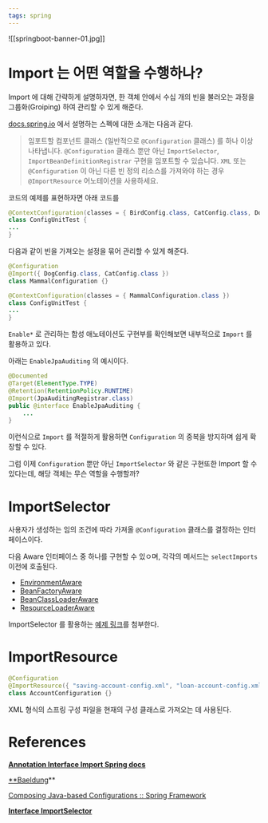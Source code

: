 ```yaml
---
tags: spring
---
```

![[springboot-banner-01.jpg]]
# Import 는 어떤 역할을 수행하나?

Import 에 대해 간략하게 설명하자면, 한 객체 안에서 수십 개의 빈을 불러오는 과정을 그룹화(Groiping) 하여 관리할 수 있게 해준다.

[docs.spring.io](http://docs.spring.io) 에서 설명하는 스펙에 대한 소개는 다음과 같다.

> 임포트할 컴포넌트 클래스 (일반적으로 `@Configuration` 클래스) 를 하나 이상 나타냅니다.
`@Configuration` 클래스 뿐만 아닌 `ImportSelector`, `ImportBeanDefinitionRegistrar` 구현을 임포트할 수 있습니다.
`XML` 또는 `@Configuration` 이 아닌 다른 빈 정의 리소스를 가져와야 하는 경우 `@ImportResource` 어노테이션을 사용하세요.


코드의 예제를 표현하자면 아래 코드를

```java
@ContextConfiguration(classes = { BirdConfig.class, CatConfig.class, DogConfig.class })
class ConfigUnitTest {
...
}
```

다음과 같이 빈을 가져오는 설정을 묶어 관리할 수 있게 해준다.

```java
@Configuration
@Import({ DogConfig.class, CatConfig.class })
class MammalConfiguration {}

@ContextConfiguration(classes = { MammalConfiguration.class })
class ConfigUnitTest {
...
}
```

`Enable*` 로 관리하는 합성 애노테이션도 구현부를 확인해보면 내부적으로 `Import` 를 활용하고 있다.

아래는 `EnableJpaAuditing` 의 예시이다.

```java
@Documented
@Target(ElementType.TYPE)
@Retention(RetentionPolicy.RUNTIME)
@Import(JpaAuditingRegistrar.class)
public @interface EnableJpaAuditing {
	...
}
```

이런식으로 `Import` 를 적절하게 활용하면 `Configuration` 의 중복을 방지하며 쉽게 확장할 수 있다.

그럼 이제 `Configuration` 뿐만 아닌 `ImportSelector` 와 같은 구현또한 Import 할 수 있다는데, 해당 객체는 무슨 역할을 수행할까?

# ImportSelector

사용자가 생성하는 임의 조건에 따라 가져올 `@Configuration` 클래스를 결정하는 인터페이스이다.

다음 Aware 인터페이스 중 하나를 구현할 수 있ㅇ며, 각각의 메서드는 `selectImports` 이전에 호출된다.

- [EnvironmentAware](https://docs.spring.io/spring-framework/docs/current/javadoc-api/org/springframework/context/EnvironmentAware.html)
- [BeanFactoryAware](https://docs.spring.io/spring-framework/docs/current/javadoc-api/org/springframework/beans/factory/BeanFactoryAware.html)
- [BeanClassLoaderAware](https://docs.spring.io/spring-framework/docs/current/javadoc-api/org/springframework/beans/factory/BeanClassLoaderAware.html)
- [ResourceLoaderAware](https://docs.spring.io/spring-framework/docs/current/javadoc-api/org/springframework/context/ResourceLoaderAware.html)

ImportSelector 를 활용하는 [예제 링크](https://www.logicbig.com/how-to/code-snippets/jcode-spring-framework-importselector.html)를 첨부한다.

# ImportResource

```java
@Configuration
@ImportResource({ "saving-account-config.xml", "loan-account-config.xml" })
class AccountConfiguration {}
```

XML 형식의 스프링 구성 파일을 현재의 구성 클래스로 가져오는 데 사용된다.

# References

**[Annotation Interface Import Spring docs](https://docs.spring.io/spring-framework/docs/current/javadoc-api/org/springframework/context/annotation/Import.html)**

[**Baeldung](https://www.baeldung.com/spring-import-annotation)** 

[Composing Java-based Configurations :: Spring Framework](https://docs.spring.io/spring-framework/reference/core/beans/java/composing-configuration-classes.html#beans-java-using-import)

**[Interface ImportSelector](https://docs.spring.io/spring-framework/docs/current/javadoc-api/org/springframework/context/annotation/ImportSelector.html)**